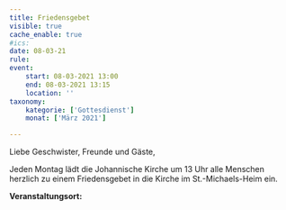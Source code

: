 ```yaml
---
title: Friedensgebet
visible: true
cache_enable: true
#ics: 
date: 08-03-21
rule: 
event:
	start: 08-03-2021 13:00
	end: 08-03-2021 13:15
	location: ''
taxonomy:
	kategorie: ['Gottesdienst']
	monat: ['März 2021']

---
```

Liebe Geschwister, Freunde und Gäste,

Jeden Montag lädt die Johannische Kirche um 13 Uhr alle Menschen herzlich zu einem Friedensgebet in die Kirche im St.-Michaels-Heim ein.



**Veranstaltungsort:** 

